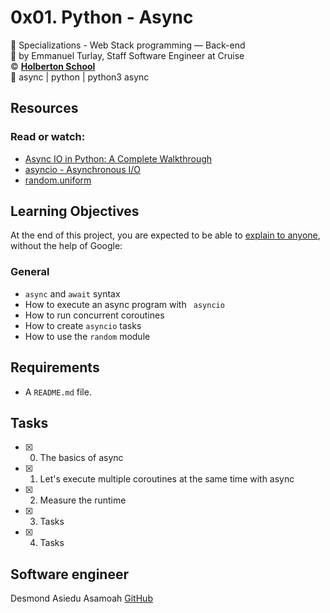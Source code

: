 # 0x01. Python - Async
:open_file_folder: Specializations - Web Stack programming ― Back-end  
:bust_in_silhouette: by Emmanuel Turlay, Staff Software Engineer at Cruise  
:copyright: **[Holberton School](https://www.holbertonschool.com/)**  
:bookmark: async | python | python3 async

## Resources
### Read or watch:
* [Async IO in Python: A Complete Walkthrough](https://realpython.com/async-io-python/)
* [asyncio - Asynchronous I/O](https://docs.python.org/3/library/asyncio.html)
* [random.uniform](https://docs.python.org/3/library/random.html#random.uniform)

## Learning Objectives
At the end of this project, you are expected to be able to [explain to anyone](https://fs.blog/2012/04/feynman-technique/), without the help of Google:
### General
* ```async``` and ```await``` syntax
* How to execute an async program with ``` asyncio```
* How to run concurrent coroutines
* How to create ```asyncio``` tasks
* How to use the ```random``` module

## Requirements
* A ```README.md``` file.

## Tasks
* [x] 0. The basics of async
* [x] 1. Let's execute multiple coroutines at the same time with async
* [x] 2. Measure the runtime
* [x] 3. Tasks
* [x] 4. Tasks

## Software engineer
Desmond Asiedu Asamoah
[GitHub](https://github.com/waltob123/)
